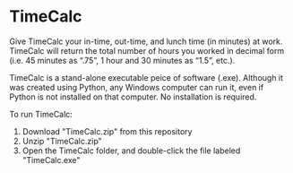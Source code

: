 # TimeCalc
Give TimeCalc your in-time, out-time, and lunch time (in minutes) at work.  TimeCalc will return the total number of hours you worked in decimal form (i.e. 45 minutes as “.75”, 1 hour and 30 minutes as “1.5”, etc.).

TimeCalc is a stand-alone executable peice of software (.exe).  Although it was created using Python, any Windows computer can run it, even if Python is not installed on that computer.  No installation is required.

To run TimeCalc:
1. Download "TimeCalc.zip" from this repository
2. Unzip "TimeCalc.zip"
3. Open the TimeCalc folder, and double-click the file labeled "TimeCalc.exe"
